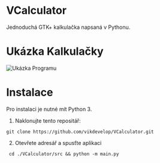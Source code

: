 # VCalculator
Jednoduchá GTK+ kalkulačka napsaná v Pythonu.
# Ukázka Kalkulačky
![Ukázka Programu](https://github.com/vikdevelop/kalkulacka/blob/main/img/kalkulacka.png)
# Instalace
Pro instalaci je nutné mít Python 3.
1. Naklonujte tento repositář:
```
git clone https://github.com/vikdevelop/VCalculator.git
```
2. Otevřete adresář a spusťte aplikaci
```
 cd ./VCalculator/src && python -m main.py
 ```
